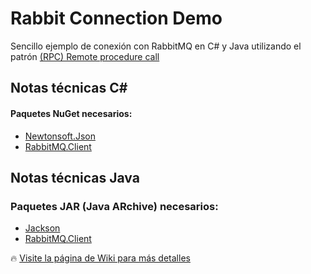 # Rabbit Connection Demo
Sencillo ejemplo de conexión con RabbitMQ en C# y Java utilizando el patrón [(RPC) Remote procedure call](https://en.wikipedia.org/wiki/Remote_procedure_call)

## Notas técnicas C#
#### Paquetes NuGet necesarios:

- [Newtonsoft.Json](https://www.nuget.org/packages/Newtonsoft.Json/)
- [RabbitMQ.Client](https://www.nuget.org/packages/RabbitMQ.Client/)


## Notas técnicas Java
### Paquetes  JAR (Java ARchive) necesarios:

- [Jackson](https://www.tutorialspoint.com/jackson/index.htm)
- [RabbitMQ.Client](http://www.rabbitmq.com/java-client.html)

:fire: [Visite la página de Wiki para más detalles](https://github.com/RD-Processa/Rabbit-Connection-Demo/wiki)
